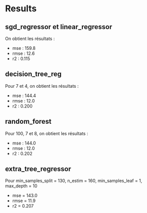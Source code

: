 # Results

## sgd_regressor et linear_regressor

On obtient les résultats :
- mse : 159.8
- rmse : 12.6
- r2 : 0.115

## decision_tree_reg

Pour 7 et 4, on obtient les résultats :
- mse : 144.4
- rmse : 12.0
- r2 : 0.200

## random_forest

Pour 100, 7 et 8, on obtient les résultats :
- mse : 144.0
- rmse : 12.0
- r2 : 0.202

## extra_tree_regressor

Pour min_samples_split  = 130, n_estim = 160, min_samples_leaf = 1, max_depth = 10
- mse = 143.0
- rmse = 11.9
- r2 = 0.207